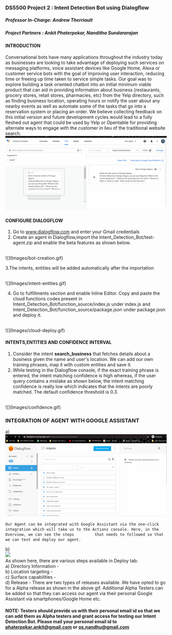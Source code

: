 ### DS5500 Project 2 : Intent Detection Bot using Dialogflow
##### ***Professor In-Charge: Andrew Therriault***
##### ***Project Partners : Ankit Phaterpekar, Nanditha Sundararajan***

#### INTRODUCTION ####
Conversational bots have many applications throughout the industry today as businesses are looking to take advantage of deploying such services on messaging platforms, voice assistant devices like Google Home, Alexa or customer service bots with the goal of improving user interaction, reducing time or freeing up time taken to service simple tasks.
Our goal was to explore building a task oriented chatbot into an initial minimum viable product that can aid in providing information about business (restaurants, grocery stores, retail stores, pharmacies, etc) from the Yelp directory, such as finding business location, operating hours or notify the user about any nearby events as well as  automate some of the tasks that go into a reservation system or placing an order. We believe collecting feedback on this initial version and future development cycles would lead to a fully fleshed out agent that could be used by Yelp or Opentable for providing alternate ways to engage with the customer in lieu of the traditional website search.
<br />
![](Images/google-assistant.gif) <br />

#### CONFIGURE DIALOGFLOW ####
1. Go to www.dialogflow.com and enter your Gmail credentials
2. Create an agent in Dialogflow,import the Intent_Detection_Bot/test-agent.zip and enable the beta features as shown below.

<br />
![](Images/bot-creation.gif) <br />

3.The intents, entities will be added automatically after the importation

<br />
![](Images/intent-entities.gif)<br />

4. Go to fulfillments section and enable Inline Editor. Copy and paste the cloud functions codes present in Intent_Detection_Bot/function_source/index.js under index.js and Intent_Detection_Bot/function_source/package.json under package.json and deploy it.

<br />
![](Images/cloud-deploy.gif)<br />

#### INTENTS,ENTITIES AND CONFIDENCE INTERVAL ####
1. Consider the intent **search_business** that fetches details about a business given the name and user's location. We can add our own training phrases, map it with custom      entities and save it.
2. While testing in the Dialogflow console, if the exact training phrase is entered, the intent matching confidence is high whereas, if the user query contains a mistake as shown below, the intent matching confidence is really low which indicates that the intents are poorly matched. The default confidence threshold is 0.3. 
<br />
![](Images/confidence.gif) <br />

### INTEGRATION OF AGENT WITH GOOGLE ASSISTANT <br />
a)  <br />
    ![](Images/test-integration.gif) <br />
    
    Our Agent can be integrated with Google Assistant via the one-click integration which will take us to the Actions console. Here, in the Overview, we can see the steps         that needs to followed so that we can test and deploy our agent.
    
b)  <br />
    ![](Images/deploy-release.gif) <br />
    As shown here, there are various steps available in Deploy tab:<br />
     a) Directory Information - <br />
     b) Location targeting - <br />
     c) Surface capabilities -<br />
     d) Release - There are two types of releases available. We have opted to go for a Alpha release as shown in the above gif. Additional Alpha Testers can be added so that      they can access our agent via their personal Google Assistant via smartphones/Google Home etc.
#### NOTE: Testers should provide us with their personal email id so that we can add them as Alpha testers and grant access for testing our Intent Detection Bot. Please mail your personal email id to phaterpekar.ankit@gmail.com or os.nandhu@gmail.com








